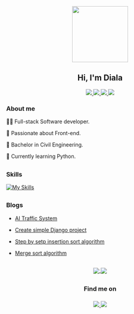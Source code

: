 

<div id="header" align="center">
  <img src="https://media.giphy.com/media/NgurY1o4z080Jfoyzw/giphy.gif" width="150"/>
  <h2 align="center">Hi, I'm Diala</h2>
  <div>
    <a href="https://www.linkedin.com/in/dialaabulkhail/">
      <img src="https://img.shields.io/badge/LinkedIn-blue?style=for-the-badge&logo=linkedin&logoColor=white" />
    </a>
    <a href="https://hashnode.com/@DialaBK">
      <img src="https://img.shields.io/badge/HashNode-blue?style=for-the-badge&logo=hashnode&logoColor=white" />
    </a>
    <a href="mailto:diala.sh.98@gmail.com">
      <img src="https://img.shields.io/badge/Gmail-blue?style=for-the-badge&logo=gmail&logoColor=white"/>
    </a>
    <a href="https://my-portfolio-dialaabulkhail.vercel.app/">
      <img src="https://img.shields.io/badge/Portfolio-blue?style=for-the-badge"/>
    </a>
</div>
  <img src="https://komarev.com/ghpvc/?username=dialaabulkhail&style=flat-square&color=blue" alt=""/>
</div>




<h3> About me </h3>

👩‍💻 Full-stack Software developer.

🤍 Passionate about Front-end.
  
👷‍ Bachelor in Civil Engineering.
  
🌱 Currently learning Python.

<h2></h2>
<h3> Skills </h3>

[![My Skills](https://skillicons.dev/icons?i=react,html,css,python,javascript,nodejs,nextjs,tailwind,heroku,django,docker,github,vscode,md,netlify,postgres,tensorflow&perline=10)](https://skillicons.dev)


<h2></h2>
<div></div>
<h3>Blogs</h3>

- [AI Traffic System](https://dialabk.hashnode.dev/ai-traffic-system-with-python)

- [Create simple Django project](https://dialabk.hashnode.dev/step-by-step-to-create-a-simple-django-project)

- [Step by setp insertion sort algorithm](https://dialabk.hashnode.dev/insertion-sort-algorithm)

- [Merge sort algorithm](https://dialabk.hashnode.dev/merge-sort-algorithm)

  
<h2></h2>

<div align="center">
  <a href="https://gpvc.arturio.dev/dialaabulkhail">
    <img align="center" src="https://github-readme-stats.vercel.app/api?username=dialaabulkhail&show_icons=true&theme=radical" />
  </a>
  <a href="https://github.com/anuraghazra/github-readme-stats">
    <img align="center" src="https://github-readme-stats.vercel.app/api/top-langs/?username=dialaabulkhail&layout=compact&theme=radical" />
  </a>
</div>

<h2></h2>
<h3 align="center"> Find me on <h3/> 
  
<p align="center">
  <a href="https://www.kaggle.com/dialaabukhail">
    <img src="https://cdn.iconscout.com/icon/free/png-64/kaggle-3445684-2878616.png" />
  </a>

  <a href="https://www.hackerrank.com/diala_sh_98?hr_r=1">
    <img src="https://cdn.iconscout.com/icon/free/png-64/hackerrank-3445637-2878569.png" />
  </a>
